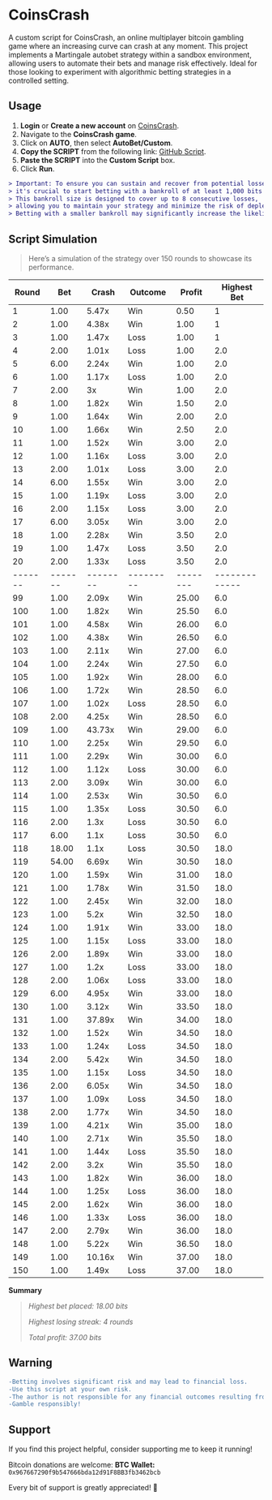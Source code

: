 # CoinsCrash

A custom script for CoinsCrash, an online multiplayer bitcoin gambling game where an increasing curve can crash at any moment. This project implements a Martingale autobet strategy within a sandbox environment, allowing users to automate their bets and manage risk effectively. 
Ideal for those looking to experiment with algorithmic betting strategies in a controlled setting.

## Usage

1. **Login** or **Create a new account** on [CoinsCrash](https://CoinsCrash.com/register/Engineboy17).
2. Navigate to the **CoinsCrash game**.
3. Click on **AUTO**, then select **AutoBet/Custom**.
4. **Copy the SCRIPT** from the following link: [GitHub Script](https://github.com/samuelbol/CoinsCrash/blob/main/martingaleStrategy.js).
5. **Paste the SCRIPT** into the **Custom Script** box.
6. Click **Run**.

```diff
> Important: To ensure you can sustain and recover from potential losses,
> it's crucial to start betting with a bankroll of at least 1,000 bits when your initial bet is set at 1 bit.
> This bankroll size is designed to cover up to 8 consecutive losses,
> allowing you to maintain your strategy and minimize the risk of depleting your funds prematurely.
> Betting with a smaller bankroll may significantly increase the likelihood of loss, especially during extended losing streaks. Always bet responsibly and within your means.
```


## Script Simulation
> Here’s a simulation of the strategy over 150 rounds to showcase its performance.

| Round |  Bet  | Crash  | Outcome | Profit | Highest Bet |
|-------|-------|--------|---------|--------|-------------|
|   1   | 1.00  | 5.47x  |   Win   |  0.50  |      1      |
|   2   | 1.00  | 4.38x  |   Win   |  1.00  |      1      |
|   3   | 1.00  | 1.47x  |  Loss   |  1.00  |      1      |
|   4   | 2.00  | 1.01x  |  Loss   |  1.00  |     2.0     |
|   5   | 6.00  | 2.24x  |   Win   |  1.00  |     2.0     |
|   6   | 1.00  | 1.17x  |  Loss   |  1.00  |     2.0     |
|   7   | 2.00  |   3x   |   Win   |  1.00  |     2.0     |
|   8   | 1.00  | 1.82x  |   Win   |  1.50  |     2.0     |
|   9   | 1.00  | 1.64x  |   Win   |  2.00  |     2.0     |
|  10   | 1.00  | 1.66x  |   Win   |  2.50  |     2.0     |
|  11   | 1.00  | 1.52x  |   Win   |  3.00  |     2.0     |
|  12   | 1.00  | 1.16x  |  Loss   |  3.00  |     2.0     |
|  13   | 2.00  | 1.01x  |  Loss   |  3.00  |     2.0     |
|  14   | 6.00  | 1.55x  |   Win   |  3.00  |     2.0     |
|  15   | 1.00  | 1.19x  |  Loss   |  3.00  |     2.0     |
|  16   | 2.00  | 1.15x  |  Loss   |  3.00  |     2.0     |
|  17   | 6.00  | 3.05x  |   Win   |  3.00  |     2.0     |
|  18   | 1.00  | 2.28x  |   Win   |  3.50  |     2.0     |
|  19   | 1.00  | 1.47x  |  Loss   |  3.50  |     2.0     |
|  20   | 2.00  | 1.33x  |  Loss   |  3.50  |     2.0     |
|-------|-------|--------|---------|--------|-------------|
|  99   | 1.00  | 2.09x  |   Win   | 25.00  |     6.0     |
|  100  | 1.00  | 1.82x  |   Win   | 25.50  |     6.0     |
|  101  | 1.00  | 4.58x  |   Win   | 26.00  |     6.0     |
|  102  | 1.00  | 4.38x  |   Win   | 26.50  |     6.0     |
|  103  | 1.00  | 2.11x  |   Win   | 27.00  |     6.0     |
|  104  | 1.00  | 2.24x  |   Win   | 27.50  |     6.0     |
|  105  | 1.00  | 1.92x  |   Win   | 28.00  |     6.0     |
|  106  | 1.00  | 1.72x  |   Win   | 28.50  |     6.0     |
|  107  | 1.00  | 1.02x  |  Loss   | 28.50  |     6.0     |
|  108  | 2.00  | 4.25x  |   Win   | 28.50  |     6.0     |
|  109  | 1.00  | 43.73x |   Win   | 29.00  |     6.0     |
|  110  | 1.00  | 2.25x  |   Win   | 29.50  |     6.0     |
|  111  | 1.00  | 2.29x  |   Win   | 30.00  |     6.0     |
|  112  | 1.00  | 1.12x  |  Loss   | 30.00  |     6.0     |
|  113  | 2.00  | 3.09x  |   Win   | 30.00  |     6.0     |
|  114  | 1.00  | 2.53x  |   Win   | 30.50  |     6.0     |
|  115  | 1.00  | 1.35x  |  Loss   | 30.50  |     6.0     |
|  116  | 2.00  |  1.3x  |  Loss   | 30.50  |     6.0     |
|  117  | 6.00  |  1.1x  |  Loss   | 30.50  |     6.0     |
|  118  | 18.00 |  1.1x  |  Loss   | 30.50  |    18.0     |
|  119  | 54.00 | 6.69x  |   Win   | 30.50  |    18.0     |
|  120  | 1.00  | 1.59x  |   Win   | 31.00  |    18.0     |
|  121  | 1.00  | 1.78x  |   Win   | 31.50  |    18.0     |
|  122  | 1.00  | 2.45x  |   Win   | 32.00  |    18.0     |
|  123  | 1.00  |  5.2x  |   Win   | 32.50  |    18.0     |
|  124  | 1.00  | 1.91x  |   Win   | 33.00  |    18.0     |
|  125  | 1.00  | 1.15x  |  Loss   | 33.00  |    18.0     |
|  126  | 2.00  | 1.89x  |   Win   | 33.00  |    18.0     |
|  127  | 1.00  |  1.2x  |  Loss   | 33.00  |    18.0     |
|  128  | 2.00  | 1.06x  |  Loss   | 33.00  |    18.0     |
|  129  | 6.00  | 4.95x  |   Win   | 33.00  |    18.0     |
|  130  | 1.00  | 3.12x  |   Win   | 33.50  |    18.0     |
|  131  | 1.00  | 37.89x |   Win   | 34.00  |    18.0     |
|  132  | 1.00  | 1.52x  |   Win   | 34.50  |    18.0     |
|  133  | 1.00  | 1.24x  |  Loss   | 34.50  |    18.0     |
|  134  | 2.00  | 5.42x  |   Win   | 34.50  |    18.0     |
|  135  | 1.00  | 1.15x  |  Loss   | 34.50  |    18.0     |
|  136  | 2.00  | 6.05x  |   Win   | 34.50  |    18.0     |
|  137  | 1.00  | 1.09x  |  Loss   | 34.50  |    18.0     |
|  138  | 2.00  | 1.77x  |   Win   | 34.50  |    18.0     |
|  139  | 1.00  | 4.21x  |   Win   | 35.00  |    18.0     |
|  140  | 1.00  | 2.71x  |   Win   | 35.50  |    18.0     |
|  141  | 1.00  | 1.44x  |  Loss   | 35.50  |    18.0     |
|  142  | 2.00  |  3.2x  |   Win   | 35.50  |    18.0     |
|  143  | 1.00  | 1.82x  |   Win   | 36.00  |    18.0     |
|  144  | 1.00  | 1.25x  |  Loss   | 36.00  |    18.0     |
|  145  | 2.00  | 1.62x  |   Win   | 36.00  |    18.0     |
|  146  | 1.00  | 1.33x  |  Loss   | 36.00  |    18.0     |
|  147  | 2.00  | 2.79x  |   Win   | 36.00  |    18.0     |
|  148  | 1.00  | 5.22x  |   Win   | 36.50  |    18.0     |
|  149  | 1.00  | 10.16x |   Win   | 37.00  |    18.0     |
|  150  | 1.00  | 1.49x  |  Loss   | 37.00  |    18.0     |


**Summary**

> _Highest bet placed: 18.00 bits_
> 
> _Highest losing streak: 4 rounds_
> 
> _Total profit: 37.00 bits_


## Warning

```diff
-Betting involves significant risk and may lead to financial loss.
-Use this script at your own risk.
-The author is not responsible for any financial outcomes resulting from the use of this software.
-Gamble responsibly!
```

## Support

If you find this project helpful, consider supporting me to keep it running!

Bitcoin donations are welcome:
**BTC Wallet:** `0x967667290f9b547666bda12d91F8BB3fb3462bcb`

Every bit of support is greatly appreciated! 🙏
